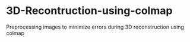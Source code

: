 # 3D-Recontruction-using-colmap
Preprocessing images to minimize errors during 3D reconstruction using colmap
